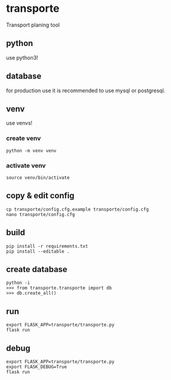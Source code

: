 # transporte
Transport planing tool

## python
use python3!

## database
for production use it is recommended to use mysql or postgresql.

## venv
use venvs!

### create venv
```
python -m venv venv
```

### activate venv
```
source venv/bin/activate
```

## copy & edit config
```
cp transporte/config.cfg.example transporte/config.cfg
nano transporte/config.cfg
```


## build
```
pip install -r requirements.txt
pip install --editable .
```


## create database
```
python -i
>>> from transporte.transporte import db
>>> db.create_all()
```

## run
```
export FLASK_APP=transporte/transporte.py
flask run
```

## debug
```
export FLASK_APP=transporte/transporte.py
export FLASK_DEBUG=True
flask run
```